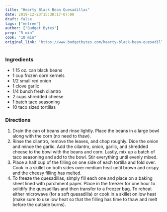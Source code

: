```yaml
---
title: "Hearty Black Bean Quesadillas"
date: 2019-12-23T15:38:17-07:00
draft: false
tags: ["entree"]
author: ["Budget Bytes"]
prep: "5 min"
cook: "10 min"
original_link: "https://www.budgetbytes.com/hearty-black-bean-quesadillas/#wprm-recipe-container-32876"
---
```


### Ingredients
- 1 15 oz. can black beans
- 1 cup frozen corn kernels 
- 1/2 small red onion
- 1 clove garlic 
- 1/4 bunch fresh cilantro 
- 2 cups shredded cheese 
- 1 batch taco seasoning
- 10 taco sized tortillas

### Directions
1. Drain the can of beans and rinse lightly. Place the beans in a large bowl along with the corn (no need to thaw).
1. Rinse the cilantro, remove the leaves, and chop roughly. Dice the onion and mince the garlic. Add the cilantro, onion, garlic, and shredded cheese to the bowl with the beans and corn. Lastly, mix up a batch of taco seasoning and add to the bowl. Stir everything until evenly mixed.
1. Place a half cup of the filling on one side of each tortilla and fold over. Cook in a skillet on both sides over medium heat until brown and crispy and the cheesy filling has melted.
1. To freeze the quesadillas, simply fill each one and place on a baking sheet lined with parchment paper. Place in the freezer for one hour to solidify the quesadillas and then transfer to a freezer bag. To reheat either microwave (for a soft quesadilla) or cook in a skillet on low heat (make sure to use low heat so that the filling has time to thaw and melt before the outside burns).